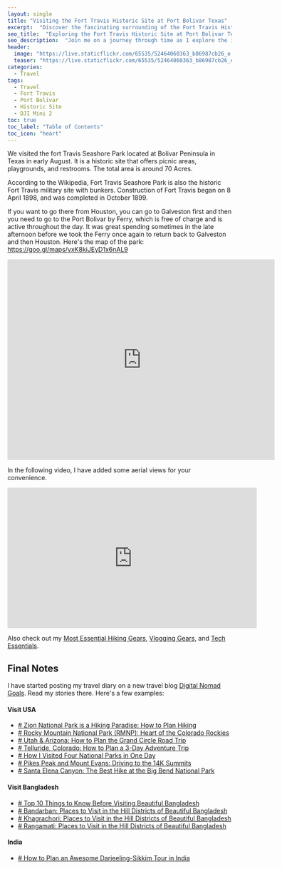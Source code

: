 ```yaml
---
layout: single
title: "Visiting the Fort Travis Historic Site at Port Bolivar Texas"
excerpt:  "Discover the fascinating surrounding of the Fort Travis Historic Site at Port Bolivar Texas through a drone shot. This post provides you on a journey in bird's eye view, exploring the military significance and architectural wonder of this less visited gem near Galveston."
seo_title:  "Exploring the Fort Travis Historic Site at Port Bolivar Texas: A 4K Bird's Eye View"
seo_description:  "Join me on a journey through time as I explore the impressive architecture of the Fort Travis Historic Site at Port Bolivar Texas with a few of my friends. You can view its military significance and discover why it's a must-visit destination for history buffs and architecture enthusiasts alike if if live near Houston, Galveston, Bolivar Penninsula, or anywhere in Texas."
header:
  image: "https://live.staticflickr.com/65535/52464060363_b86987cb26_o.png"
  teaser: "https://live.staticflickr.com/65535/52464060363_b86987cb26_o.png"
categories:
  - Travel
tags:
  - Travel
  - Fort Travis
  - Port Bolivar
  - Historic Site
  - DJI Mini 2
toc: true
toc_label: "Table of Contents"
toc_icon: "heart"
---
```




We visited the fort Travis Seashore Park located at Bolivar Peninsula in Texas in early August. It is a historic site that offers picnic areas, playgrounds, and restrooms. The total area is around 70 Acres.  

According to the Wikipedia, Fort Travis Seashore Park is also the historic Fort Travis military site with bunkers. Construction of Fort Travis began on 8 April 1898, and was completed in October 1899.  

If you want to go there from Houston, you can go to Galveston first and then you need to go to the Port Bolivar by Ferry, which is free of charge and is active throughout the day. It was great spending sometimes in the late afternoon before we took the Ferry once again to return back to Galveston and then Houston.  Here's the map of the park: https://goo.gl/maps/yxK8kiJEyD1x6nAL9

<iframe src="https://www.google.com/maps/embed?pb=!1m18!1m12!1m3!1d444212.68416312!2d-95.15364617681422!3d29.56262534072131!2m3!1f0!2f0!3f0!3m2!1i1024!2i768!4f13.1!3m3!1m2!1s0x863f74fe0c894571%3A0x1a1eb8b51ec7ee99!2sFort%20Travis%20Park!5e0!3m2!1sen!2sus!4v1667089570232!5m2!1sen!2sus" width="600" height="450" style="border:0;" allowfullscreen="" loading="lazy" referrerpolicy="no-referrer-when-downgrade"></iframe>

In the following video, I have added some aerial views for your convenience.


<iframe src="https://www.youtube.com/embed/_gp5rIHCefA" width="560" height="315" frameborder="0"> </iframe>
<br/>


Also check out my [Most Essential Hiking Gears](https://digitalnomadgoals.com/hiking-gears/), [Vlogging Gears](https://digitalnomadgoals.com/vlogging-gears/), and [Tech Essentials](https://digitalnomadgoals.com/tech-essentials/).


## Final Notes
I have started posting my travel diary on a new travel blog [Digital Nomad Goals](https://digitalnomadgoals.com). Read my stories there. Here's a few examples:

#### Visit USA
* [# Zion National Park is a Hiking Paradise: How to Plan Hiking](https://digitalnomadgoals.com/zion-national-park-is-a-hiking-paradise-how-to-plan-hiking/)
* [# Rocky Mountain National Park (RMNP): Heart of the Colorado Rockies](https://digitalnomadgoals.com/rocky-mountain-national-park-rmnp-heart-of-the-colorado-rockies/)
* [# Utah & Arizona: How to Plan the Grand Circle Road Trip](https://digitalnomadgoals.com/utah-arizona-how-to-plan-the-grand-circle-road-trip/)
* [# Telluride, Colorado: How to Plan a 3-Day Adventure Trip](https://digitalnomadgoals.com/telluride-colorado-how-we-planned-our-3-day-adventure-trip/)
* [# How I Visited Four National Parks in One Day](https://digitalnomadgoals.com/how-i-visited-four-national-parks-in-one-day/)
* [# Pikes Peak and Mount Evans: Driving to the 14K Summits](https://digitalnomadgoals.com/pikes-peak-and-mount-evans-the-14k-summits-that-you-can-reach-driving/)
* [# Santa Elena Canyon: The Best Hike at the Big Bend National Park](https://digitalnomadgoals.com/santa-elena-canyon-the-best-hike-at-the-big-bend-national-park/)
#### Visit Bangladesh
* [# Top 10 Things to Know Before Visiting Beautiful Bangladesh](https://digitalnomadgoals.com/top-10-things-to-know-before-visiting-beautiful-bangladesh/)
* [# Bandarban: Places to Visit in the Hill Districts of Beautiful Bangladesh](https://digitalnomadgoals.com/bandarban-places-to-visit-in-the-hill-districts-of-beautiful-bangladesh/)
* [# Khagrachori: Places to Visit in the Hill Districts of Beautiful Bangladesh](https://digitalnomadgoals.com/khagrachori-places-to-visit-in-the-hill-districts-of-beautiful-bangladesh/)
* [# Rangamati: Places to Visit in the Hill Districts of Beautiful Bangladesh](https://digitalnomadgoals.com/rangamati-places-to-visit-in-the-hill-districts-of-beautiful-bangladesh/)
#### India
* [# How to Plan an Awesome Darjeeling-Sikkim Tour in India](https://digitalnomadgoals.com/how-to-plan-an-awesome-darjeeling-sikkim-tour-in-india/)
<!--stackedit_data:
eyJoaXN0b3J5IjpbMTk0MjY0ODI1NSwtMTExODY2MTQyMCwxNj
U0MzgzNjE3XX0=
-->